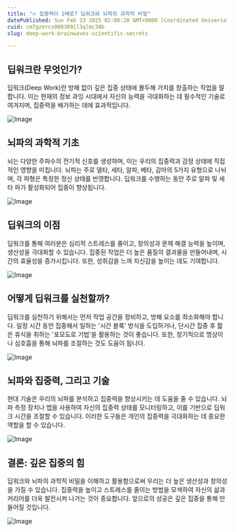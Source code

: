 ```yaml
---
title: "🔥 집중력이 2배로? 딥워크와 뇌파의 과학적 비밀"
datePublished: Sun Feb 23 2025 02:00:20 GMT+0000 (Coordinated Universal Time)
cuid: cm7gzercs000309il3qlmc34b
slug: deep-work-brainwaves-scientific-secrets

---
```


## 딥워크란 무엇인가?

딥워크(Deep Work)란 방해 없이 깊은 집중 상태에 몰두해 가치를 창출하는 작업을 말합니다. 이는 현재의 정보 과잉 시대에서 자신의 능력을 극대화하는 데 필수적인 기술로 여겨지며, 집중력을 배가하는 데에 효과적입니다.

![Image](http://res.cloudinary.com/potenlab/image/upload/v1740112174/ltnnrlovdesgecg5xz4l.png)

## 뇌파의 과학적 기초

뇌는 다양한 주파수의 전기적 신호를 생성하며, 이는 우리의 집중력과 감정 상태에 직접적인 영향을 미칩니다. 뇌파는 주로 델타, 세타, 알파, 베타, 감마의 5가지 유형으로 나뉘며, 각 파형은 특정한 정신 상태를 반영합니다. 딥워크를 수행하는 동안 주로 알파 및 세타 파가 활성화되어 집중이 향상됩니다.

![Image](http://res.cloudinary.com/potenlab/image/upload/v1740112185/ztyutbusbapwtv32qjji.png)

## 딥워크의 이점

딥워크를 통해 여러분은 심리적 스트레스를 줄이고, 창의성과 문제 해결 능력을 높이며, 생산성을 극대화할 수 있습니다. 집중된 작업은 더 높은 품질의 결과물을 만들어내며, 시간의 효율성을 증가시킵니다. 또한, 성취감을 느껴 자신감을 높이는 데도 기여합니다.

![Image](http://res.cloudinary.com/potenlab/image/upload/v1740112196/s9p8hswnv01rogfz55sr.png)

## 어떻게 딥워크를 실천할까?

딥워크를 실천하기 위해서는 먼저 작업 공간을 정비하고, 방해 요소를 최소화해야 합니다. 일정 시간 동안 집중해서 일하는 '시간 블록' 방식을 도입하거나, 단시간 집중 후 짧은 휴식을 취하는 '포모도로 기법'을 활용하는 것이 좋습니다. 또한, 정기적으로 명상이나 심호흡을 통해 뇌파를 조절하는 것도 도움이 됩니다.

![Image](http://res.cloudinary.com/potenlab/image/upload/v1740112212/irmynbn1ihhncma7rpcz.png)

## 뇌파와 집중력, 그리고 기술

현대 기술은 우리의 뇌파를 분석하고 집중력을 향상시키는 데 도움을 줄 수 있습니다. 뇌파 측정 장치나 앱을 사용하여 자신의 집중력 상태를 모니터링하고, 이를 기반으로 딥워크 시간을 조절할 수 있습니다. 이러한 도구들은 개인의 집중력을 극대화하는 데 중요한 역할을 할 수 있습니다.

![Image](http://res.cloudinary.com/potenlab/image/upload/v1740112224/ygpn7apxwrsx4clrultx.png)

## 결론: 깊은 집중의 힘

딥워크와 뇌파의 과학적 비밀을 이해하고 활용함으로써 우리는 더 높은 생산성과 창의성을 가질 수 있습니다. 집중력을 높이고 스트레스를 줄이는 방법을 모색하여 자신의 삶과 커리어를 더욱 발전시켜 나가는 것이 중요합니다. 앞으로의 성공은 깊은 집중을 통해 만들어질 것입니다.

![Image](http://res.cloudinary.com/potenlab/image/upload/v1740112236/jcccpqjnszft0a5yhoho.png)

